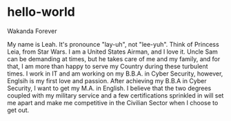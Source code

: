 # hello-world
Wakanda Forever

My name is Leah. It's pronounce "lay-uh", not "lee-yuh". Think of Princess Leia, from Star Wars.
I am a United States Airman, and I love it. Uncle Sam can be demanding at times, but he takes care of me and my family, and for that, I am more than happy to serve my Country during these turbulent times. I work in IT and am working on my B.B.A. in Cyber Security, however, Englsih is my first love and passion. After achieving my B.B.A in Cyber Security, I want to get my M.A. in English. I believe that the two degrees coupled with my military service and a few certifications sprinkled in will set me apart and make me competitive in the Civilian Sector when I choose to get out.
